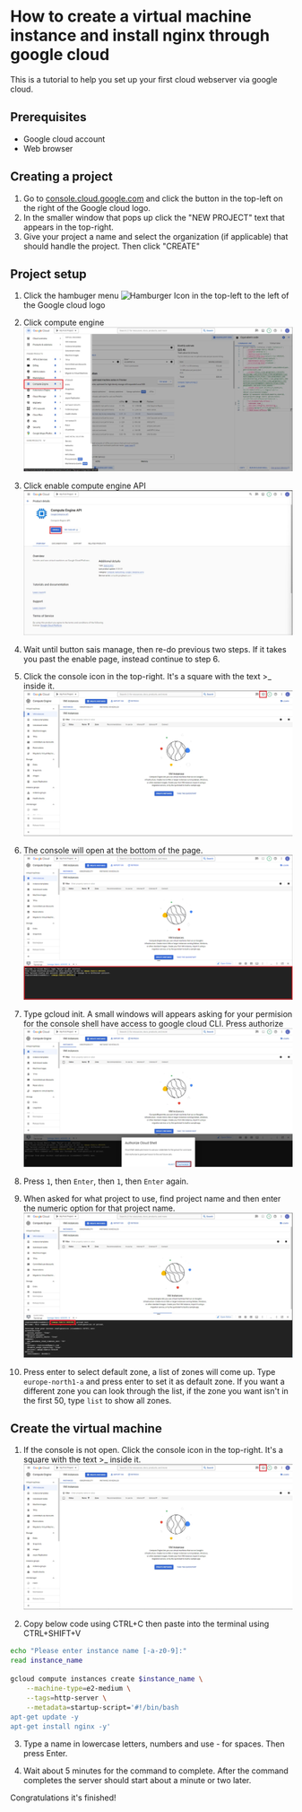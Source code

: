  # How to create a virtual machine instance and install nginx through google cloud

 This is a tutorial to help you set up your first cloud webserver via google cloud.

 ## Prerequisites
- Google cloud account
- Web browser

## Creating a project
1. Go to [console.cloud.google.com](https://console.cloud.google.com/) and click the button in the top-left on the right of the Google cloud logo.
2. In the smaller window that pops up click the "NEW PROJECT" text that appears in the top-right.
3. Give your project a name and select the organization (if applicable) that should handle the project. Then click "CREATE"

## Project setup
1. Click the hambuger menu ![Hamburger Icon](https://upload.wikimedia.org/wikipedia/commons/b/b2/Hamburger_icon.svg)
 in the top-left to the left of the Google cloud logo


2. Click compute engine
![Compute Engine](/Assets/Compute_Engine.jpg)


3. Click enable compute engine API
![Compute Engine](/Assets/Enable%20Compute%20Engine.jpg)

5. Wait until button sais manage, then re-do previous two steps. If it takes you past the enable page, instead continue to step 6.

6. Click the console icon in the top-right. It's a square with the text >_ inside it.
![Compute Engine](/Assets/Console%20Icon.jpg)

7. The console will open at the bottom of the page.
![Compute Engine](/Assets/Console%20%20opens%20at%20the%20bottom.png)


8. Type gcloud init. A small windows will appears asking for your permision for the console shell have access to google cloud CLI. Press authorize
![Compute Engine](/Assets/Authorize_Cloud_Shell.jpg)


9. Press ``1``, then ``Enter``, then ``1``, then ``Enter`` again. 

10. When asked for what project to use, find project name and then enter the numeric option for that project name.
![Compute Engine](/Assets/Project%20name.jpg)


11. Press enter to select default zone, a list of zones will come up. Type ```europe-north1-a``` and press enter to set it as default zone. If you want a different zone you can look through the list, if the zone you want isn't in the first 50, type ```list``` to show all zones.

## Create the virtual machine
1. If the console is not open. Click the console icon in the top-right. It's a square with the text >_ inside it.
![Compute Engine](/Assets/Console%20Icon.jpg)

2. Copy below code using CTRL+C then paste into the terminal using CTRL+SHIFT+V
```bash
echo "Please enter instance name [-a-z0-9]:"
read instance_name

gcloud compute instances create $instance_name \
    --machine-type=e2-medium \
    --tags=http-server \
    --metadata=startup-script='#!/bin/bash
apt-get update -y
apt-get install nginx -y'
```
3. Type a name in lowercase letters, numbers and use - for spaces. Then press Enter.

4. Wait about 5 minutes for the command to complete. After the command completes the server should start about a minute or two later.

Congratulations it's finished!
